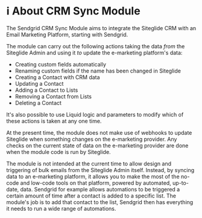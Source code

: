 # ℹ️ About CRM Sync Module

The Sendgrid CRM Sync Module aims to integrate the Siteglide CRM with an Email Marketing Platform, starting with Sendgrid.

The module can carry out the following actions taking the data _from_ the Siteglide Admin and using it _to_ update the e-marketing platform's data:

* Creating custom fields automatically
* Renaming custom fields if the name has been changed in Siteglide
* Creating a Contact with CRM data
* Updating a Contact
* Adding a Contact to Lists
* Removing a Contact from Lists
* Deleting a Contact

It's also possible to use Liquid logic and parameters to modify which of these actions is taken at any one time.

At the present time, the module does not make use of webhooks to update Siteglide when something changes on the e-marketing provider. Any checks on the current state of data on the e-marketing provider are done when the module code is run by Siteglide.

The module is not intended at the current time to allow design and triggering of bulk emails from the Siteglide Admin itself. Instead, by syncing data to an e-marketing platform, it allows you to make the most of the no-code and low-code tools on that platform, powered by automated, up-to-date, data. Sendgrid for example allows automations to be triggered a certain amount of time after a contact is added to a specific list. The module's job is to add that contact to the list, Sendgrid then has everything it needs to run a wide range of automations.
